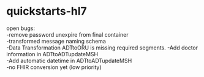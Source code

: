 ﻿# quickstarts-hl7

open bugs:  
	-remove password unexpire from final container  
	-transformed message naming schema  
	-Data Transformation ADTtoORU is missing required segments. 
	-Add doctor information in ADTtoADTupdateMSH  
	-Add automatic datetime in ADTtoADTupdateMSH  
	-no FHIR conversion yet (low priority)  
